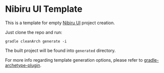 # Nibiru UI Template
This is a template for empty [Nibiru UI](../../../ui) project creation.

Just clone the repo and run:

```
gradle cleanArch generate -i
```

The built project will be found into `generated` directory.

For more info regarding template generation options, please refer to [gradle-archetype-plugin](https://github.com/orctom/gradle-archetype-plugin).
